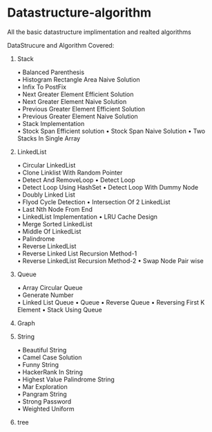 # Datastructure-algorithm
All the basic datastructure implimentation and realted algorithms

DataStrucure and Algorithm Covered:

1) Stack

    • Balanced Parenthesis  
    • Histogram Rectangle Area Naive Solution   
    • Infix To PostFix  
    • Next Greater Element Efficient Solution   
    • Next Greater Element Naive Solution   
    • Previous Greater Element Efficient Solution   
    • Previous Greater Element Naive Solution   
    • Stack Implementation  
    • Stock Span Efficient solution 
    • Stock Span Naive Solution 
    • Two Stacks In Single Array    
2) LinkedList

    • Circular LinkedList   
    • Clone Linklist With Random Pointer    
    • Detect And RemoveLoop 
    • Detect Loop   
    • Detect Loop Using HashSet 
    • Detect Loop With Dummy Node   
    • Doubly Linked List    
    • Flyod Cycle Detection 
    • Intersection Of 2 LinkedList  
    • Last Nth Node From End    
    • LinkedList Implementation 
    • LRU Cache Design  
    • Merge Sorted LinkedList   
    • Middle Of LinkedList  
    • Palindrome    
    • Reverse LinkedList    
    • Reverse Linked List Recursion Method-1    
    • Reverse LinkedList Recursion Method-2 
    • Swap Node Pair wise   
3) Queue

    • Array Circular Queue  
    • Generate Number   
    • Linked List Queue 
    • Queue 
    • Reverse Queue 
    • Reversing First K Element 
    • Stack Using Queue 
    
4) Graph
5) String 

    • Beautiful String  
    • Camel Case Solution   
    • Funny String  
    • HackerRank In String      
    • Highest Value Palindrome String   
    • Mar Exploration   
    • Pangram String    
    • Strong Password   
    • Weighted Uniform  
6) tree






    
